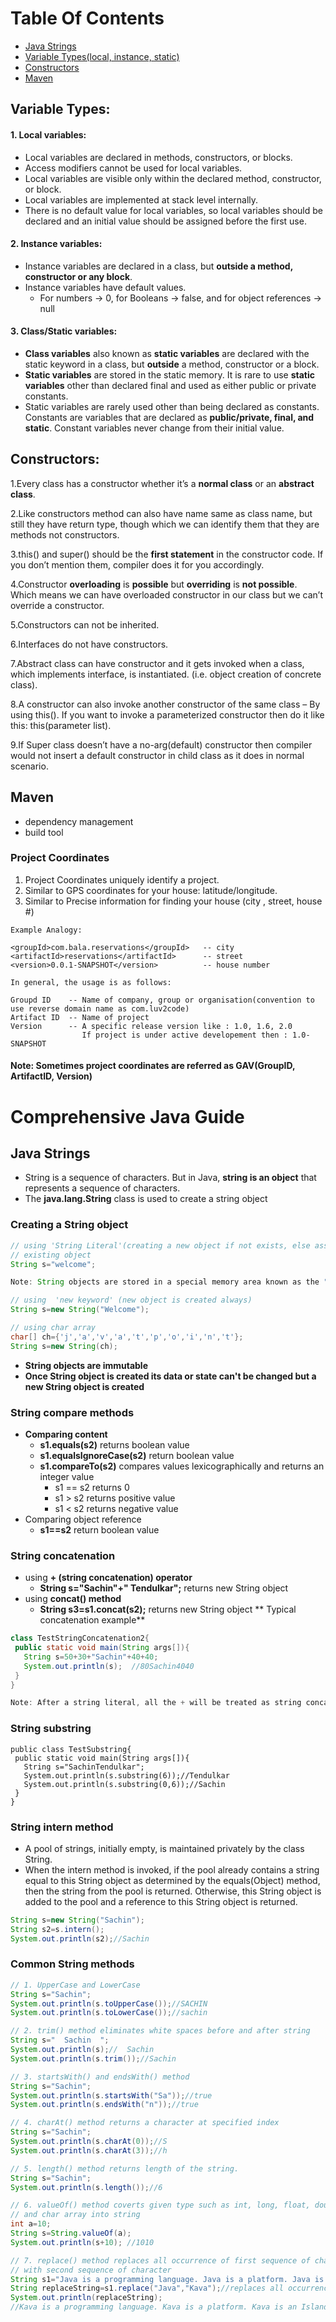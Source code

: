 # Table Of Contents
- [ Java Strings ](#java-strings)
- [ Variable Types(local, instance, static) ](#variabletypes)
- [ Constructors ](#constructors)
- [ Maven ](#maven)


<a name="variabletypes"></a>
## Variable Types:
#### 1. Local variables:
- Local variables are declared in methods, constructors, or blocks.
- Access modifiers cannot be used for local variables.
- Local variables are visible only within the declared method, constructor, or block.
- Local variables are implemented at stack level internally.
- There is no default value for local variables, so local variables should be declared and an initial value should be assigned before the first use.

#### 2. Instance variables:
- Instance variables are declared in a class, but **outside a method, constructor or any block**.
- Instance variables have default values. 
    - For numbers -> 0, for Booleans ->  false, and for object references -> null
#### 3. Class/Static variables:
- **Class variables** also known as **static variables** are declared with the static keyword in a class, but **outside** a method, constructor or a block.
- **Static variables** are stored in the static memory. It is rare to use **static variables** other than declared final and used as either public or private constants.
- Static variables are rarely used other than being declared as constants. Constants are variables that are declared as **public/private, final, and static**. Constant variables never change from their initial value.




<a name="constructors"></a>
## Constructors:

1.Every class has a constructor whether it’s a **normal class** or an **abstract class**.

2.Like constructors method can also have name same as class name, but still they have 
  return type, though which  we can identify them that they are methods not constructors.
  
3.this() and super() should be the **first statement** in the constructor code. 
  If you don’t mention them, compiler does it for you accordingly.
  
4.Constructor **overloading** is **possible** but **overriding** is **not possible**. 
  Which means we can have overloaded   constructor in our class but we can’t override a constructor.
  
5.Constructors can not be inherited.

6.Interfaces do not have constructors.

7.Abstract class can have constructor and it gets invoked when a class, which implements 
  interface, is instantiated. (i.e. object creation of concrete class).
  
8.A constructor can also invoke another constructor of the same class – By using this(). 
  If you want to invoke a parameterized constructor then do it like this: this(parameter list).
  
9.If Super class doesn’t have a no-arg(default) constructor then compiler would not insert a default constructor
  in child class as it does in normal scenario.

<a name="maven"></a>
## Maven
- dependency management
- build tool

### Project Coordinates
1. Project Coordinates uniquely identify a project.
2. Similar to GPS coordinates for your house:  latitude/longitude.
3. Similar to Precise information for finding your house (city , street, house #)
```
Example Analogy:

<groupId>com.bala.reservations</groupId>   -- city
<artifactId>reservations</artifactId>      -- street
<version>0.0.1-SNAPSHOT</version>          -- house number

In general, the usage is as follows:

Groupd ID    -- Name of company, group or organisation(convention to use reverse domain name as com.luv2code)
Artifact ID  -- Name of project 
Version      -- A specific release version like : 1.0, 1.6, 2.0
                If project is under active developement then : 1.0-SNAPSHOT

```
#### Note: Sometimes project coordinates are referred as GAV(GroupID, ArtifactID, Version)

# Comprehensive Java Guide

<a name="java-strings"></a>
## Java Strings
* String is a sequence of characters. But in Java, **string is an object** that represents a sequence of characters. 
* The **java.lang.String** class is used to create a string object

### Creating a String object
```java
// using 'String Literal'(creating a new object if not exists, else assign a reference of already 
// existing object
String s="welcome";   

Note: String objects are stored in a special memory area known as the "string constant pool".

// using  'new keyword' (new object is created always)
String s=new String("Welcome");  

// using char array
char[] ch={'j','a','v','a','t','p','o','i','n','t'};  
String s=new String(ch);

```

* **String objects are immutable**
* **Once String object is created its data or state can't be changed but a new String object is created**

### String compare methods
* **Comparing content**
   - **s1.equals(s2)** returns boolean value
   - **s1.equalsIgnoreCase(s2)** return boolean value
   - **s1.compareTo(s2)** compares values lexicographically and returns an integer value
       - s1 == s2  returns 0
       - s1 > s2   returns positive value
       - s1 < s2   returns negative value
* Comparing object reference
   - **s1==s2** return boolean value
   
### String concatenation
  - using **+ (string concatenation) operator**
     - **String s="Sachin"+" Tendulkar";**  returns new String object
  - using **concat() method**
     - **String s3=s1.concat(s2);** returns new String object
** Typical concatenation example**  
```java
class TestStringConcatenation2{  
 public static void main(String args[]){  
   String s=50+30+"Sachin"+40+40;  
   System.out.println(s);  //80Sachin4040  
 }  
}  

Note: After a string literal, all the + will be treated as string concatenation operator.
```
### String substring
```
public class TestSubstring{  
 public static void main(String args[]){  
   String s="SachinTendulkar";  
   System.out.println(s.substring(6));//Tendulkar  
   System.out.println(s.substring(0,6));//Sachin  
 }  
}
```

### String intern method
* A pool of strings, initially empty, is maintained privately by the class String.
* When the intern method is invoked, if the pool already contains a string equal to this String object as determined by the     equals(Object) method, then the string from the pool is returned. Otherwise, this String object is added to the pool and 
a reference to this String object is returned.

```java
String s=new String("Sachin");  
String s2=s.intern();  
System.out.println(s2);//Sachin  

```

### Common String methods
```java
// 1. UpperCase and LowerCase
String s="Sachin";  
System.out.println(s.toUpperCase());//SACHIN  
System.out.println(s.toLowerCase());//sachin

// 2. trim() method eliminates white spaces before and after string
String s="  Sachin  ";  
System.out.println(s);//  Sachin    
System.out.println(s.trim());//Sachin

// 3. startsWith() and endsWith() method
String s="Sachin";  
System.out.println(s.startsWith("Sa"));//true  
System.out.println(s.endsWith("n"));//true

// 4. charAt() method returns a character at specified index
String s="Sachin";  
System.out.println(s.charAt(0));//S  
System.out.println(s.charAt(3));//h  

// 5. length() method returns length of the string.
String s="Sachin";  
System.out.println(s.length());//6  

// 6. valueOf() method coverts given type such as int, long, float, double, boolean, char 
// and char array into string
int a=10;  
String s=String.valueOf(a);  
System.out.println(s+10); //1010

// 7. replace() method replaces all occurrence of first sequence of character 
// with second sequence of character
String s1="Java is a programming language. Java is a platform. Java is an Island.";    
String replaceString=s1.replace("Java","Kava");//replaces all occurrences of "Java" to "Kava"    
System.out.println(replaceString);  
//Kava is a programming language. Kava is a platform. Kava is an Island.




```
 



